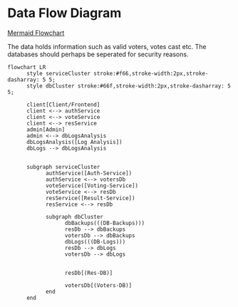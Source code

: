 # Data Flow Diagram

<!--
flowchart LR, TB, RL, BT to change the flow direction.
-->

[Mermaid Flowchart](https://mermaid.js.org/syntax/flowchart.html)

The data holds information such as valid voters, votes cast etc. The databases should perhaps be seperated for security reasons.

```mermaid
flowchart LR
      style serviceCluster stroke:#f66,stroke-width:2px,stroke-dasharray: 5 5;
      style dbCluster stroke:#66f,stroke-width:2px,stroke-dasharray: 5 5;

      client[Client/Frontend]
      client <--> authService
      client <--> voteService
      client <--> resService
      admin[Admin]
      admin <--> dbLogsAnalysis
      dbLogsAnalysis([Log Analysis])
      dbLogs --> dbLogsAnalysis


      subgraph serviceCluster
            authService([Auth-Service])
            authService <--> votersDb
            voteService([Voting-Service])
            voteService <--> resDb
            resService([Result-Service])
            resService <--> resDb

            subgraph dbCluster
                  dbBackups(((DB-Backups)))
                  resDb --> dbBackups
                  votersDb --> dbBackups
                  dbLogs(((DB-Logs)))
                  resDb --> dbLogs
                  votersDb --> dbLogs


                  resDb[(Res-DB)]

                  votersDb[(Voters-DB)]
            end
      end
```
